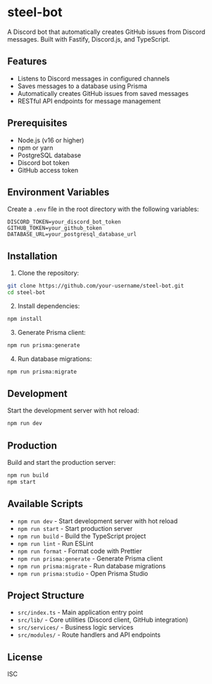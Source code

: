 # steel-bot

A Discord bot that automatically creates GitHub issues from Discord messages. Built with Fastify, Discord.js, and TypeScript.

## Features

- Listens to Discord messages in configured channels
- Saves messages to a database using Prisma
- Automatically creates GitHub issues from saved messages
- RESTful API endpoints for message management

## Prerequisites

- Node.js (v16 or higher)
- npm or yarn
- PostgreSQL database
- Discord bot token
- GitHub access token

## Environment Variables

Create a `.env` file in the root directory with the following variables:

```env
DISCORD_TOKEN=your_discord_bot_token
GITHUB_TOKEN=your_github_token
DATABASE_URL=your_postgresql_database_url
```

## Installation

1. Clone the repository:

```bash
git clone https://github.com/your-username/steel-bot.git
cd steel-bot
```

2. Install dependencies:

```bash
npm install
```

3. Generate Prisma client:

```bash
npm run prisma:generate
```

4. Run database migrations:

```bash
npm run prisma:migrate
```

## Development

Start the development server with hot reload:

```bash
npm run dev
```

## Production

Build and start the production server:

```bash
npm run build
npm start
```

## Available Scripts

- `npm run dev` - Start development server with hot reload
- `npm run start` - Start production server
- `npm run build` - Build the TypeScript project
- `npm run lint` - Run ESLint
- `npm run format` - Format code with Prettier
- `npm run prisma:generate` - Generate Prisma client
- `npm run prisma:migrate` - Run database migrations
- `npm run prisma:studio` - Open Prisma Studio

## Project Structure

- `src/index.ts` - Main application entry point
- `src/lib/` - Core utilities (Discord client, GitHub integration)
- `src/services/` - Business logic services
- `src/modules/` - Route handlers and API endpoints

## License

ISC
